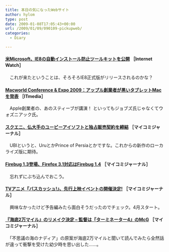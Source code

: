 ```yaml
---
title: 本日の気になったWebサイト
author: hylom
type: post
date: 2009-01-08T17:05:43+00:00
url: /2009/01/09/090109-pickupweb/
categories:
  - Diary

---
```

####   [米Microsoft、IE8の自動インストール防止ツールキットを公開][1] ［Internet Watch］

　これが来たということは、そろそろIE8正式版がリリースされるのかな？

####   [Macworld Conference &#038; Expo 2009：アップル創業者が黒いタブレットMacを発表][2] ［ITmedia］

　Apple創業者の、あのスティーブが講演！ といってもジョブズ氏じゃなくてウォズニアック氏。

####   [スクエニ、仏大手のユービーアイソフトと独占販売契約を締結][3] ［マイコミジャーナル］

　UBIというと、UruとかPrince of Persiaとかですな。これからの新作のローカライズ版に期待。

####   [Firebug 1.3登場、Firefox 3.1対応はFirebug 1.4][4] ［マイコミジャーナル］

　忘れずにぶち込んでおこう。

####   [TVアニメ『バスカッシュ!』、先行上映イベントの開催決定!][5] ［マイコミジャーナル］

　興味なかったけど予告編みたら面白そうだったのでチェック。4月スタート。

####   [『海底2万マイル』のリメイク決定 &#8211; 監督は『ターミネーター4』のMcG][6] ［マイコミジャーナル］

　「不思議の海のナディア」の原案が海底2万マイルと聞いて読んでみたら全然話が違って衝撃を受けた幼少時を思い出した……。

 [1]: http://internet.watch.impress.co.jp/cda/news/2009/01/08/22036.html
 [2]: http://plusd.itmedia.co.jp/pcuser/articles/0901/08/news036.html
 [3]: http://journal.mycom.co.jp/news/2009/01/08/010/index.html
 [4]: http://journal.mycom.co.jp/news/2009/01/08/056/index.html
 [5]: http://journal.mycom.co.jp/news/2009/01/07/059/index.html
 [6]: http://journal.mycom.co.jp/news/2009/01/08/017/index.html